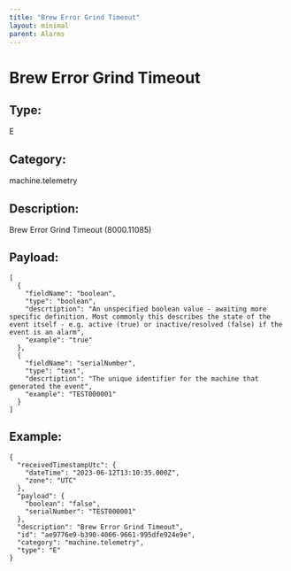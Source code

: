 ```yaml
---
title: "Brew Error Grind Timeout"
layout: minimal
parent: Alarms
---
```


# Brew Error Grind Timeout

## Type:

E

## Category:

machine.telemetry

## Description: 

Brew Error Grind Timeout (8000.11085)

## Payload:

```
[
  {
    "fieldName": "boolean",
    "type": "boolean",
    "descrtiption": "An unspecified boolean value - awaiting more specific definition. Most commonly this describes the state of the event itself - e.g. active (true) or inactive/resolved (false) if the event is an alarm",
    "example": "true"
  },
  {
    "fieldName": "serialNumber",
    "type": "text",
    "descrtiption": "The unique identifier for the machine that generated the event",
    "example": "TEST000001"
  }
]
```

## Example:

```
{
  "receivedTimestampUtc": {
    "dateTime": "2023-06-12T13:10:35.000Z",
    "zone": "UTC"
  },
  "payload": {
    "boolean": "false",
    "serialNumber": "TEST000001"
  },
  "description": "Brew Error Grind Timeout",
  "id": "ae9776e9-b390-4066-9661-995dfe924e9e",
  "category": "machine.telemetry",
  "type": "E"
}
```
